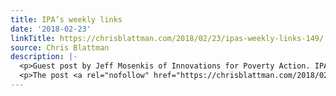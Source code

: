 ```yaml
---
title: IPA’s weekly links
date: '2018-02-23'
linkTitle: https://chrisblattman.com/2018/02/23/ipas-weekly-links-149/
source: Chris Blattman
description: |-
  <p>Guest post by Jeff Mosenkis of Innovations for Poverty Action. IPA is offering funding for research on ideas about &#8220;Peace and Recovery&#8221; very broadly defined &#8211; looking to test new ideas for counteracting violence (including state and electoral), helping refugees, &#8230; <a href="https://chrisblattman.com/2018/02/23/ipas-weekly-links-149/">Continue reading <span class="meta-nav">&#8594;</span></a></p>
  <p>The post <a rel="nofollow" href="https://chrisblattman.com/2018/02/23/ip
---
```

